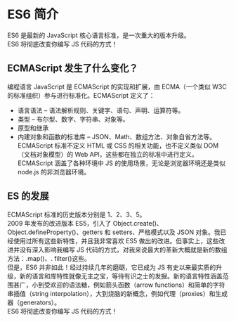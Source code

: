 # ES6 简介

ES6 是最新的 JavaScript 核心语言标准，是一次重大的版本升级。  
ES6 将彻底改变你编写 JS 代码的方式！

## ECMAScript 发生了什么变化？

编程语言 JavaScript 是 ECMAScript 的实现和扩展，由 ECMA（一个类似 W3C 的标准组织）参与进行标准化。ECMAScript 定义了：

* 语言语法 – 语法解析规则、关键字、语句、声明、运算符等。
* 类型 – 布尔型、数字、字符串、对象等。
* 原型和继承
* 内建对象和函数的标准库 – JSON、Math、数组方法、对象自省方法等。
  ECMAScript 标准不定义 HTML 或 CSS 的相关功能，也不定义类似 DOM（文档对象模型）的 Web API，这些都在独立的标准中进行定义。ECMAScript 涵盖了各种环境中 JS 的使用场景，无论是浏览器环境还是类似 node.js 的非浏览器环境。

## ES 的发展

ECMAScript 标准的历史版本分别是 1、2、3、5。  
2009 年发布的改进版本 ES5，引入了 Object.create()、Object.defineProperty()、getters 和 setters、严格模式以及 JSON 对象。我已经使用过所有这些新特性，并且我非常喜欢 ES5 做出的改进。但事实上，这些改进并没有深入影响我编写 JS 代码的方式，对我来说最大的革新大概就是新的数组方法：.map()、. filter()这些。  
但是，ES6 并非如此！经过持续几年的磨砺，它已成为 JS 有史以来最实质的升级，新的语言和库特性就像无主之宝，等待有识之士的发掘。新的语言特性涵盖范围甚广，小到受欢迎的语法糖，例如箭头函数（arrow functions）和简单的字符串插值（string interpolation），大到烧脑的新概念，例如代理（proxies）和生成器（generators）。  
ES6 将彻底改变你编写 JS 代码的方式！
